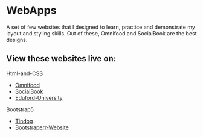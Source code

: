 # WebApps
A set of few websites that I designed to learn, practice and demonstrate my layout and styling skills. Out of these, Omnifood and SocialBook are the best designs.

## View these websites live on:
Html-and-CSS
  - [Omnifood](https://raghul-v.github.io/WebApps/Html-and-CSS/Omnifood)
  - [SocialBook](https://raghul-v.github.io/WebApps/Html-and-CSS/SocialBook)
  - [Eduford-University](https://raghul-v.github.io/WebApps/Html-and-CSS/Eduford-University)

Bootstrap5
  - [Tindog](https://raghul-v.github.io/WebApps/Bootstrap5/Tindog)
  - [Bootstraperr-Website](https://raghul-v.github.io/WebApps/Bootstrap5/Bootstraperr-Website)
